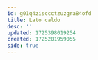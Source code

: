 ```yaml
---
id: g01q4zisccctzuzgra84ofd
title: Lato caldo
desc: ''
updated: 1725398019254
created: 1725201959055
side: true
---
```

